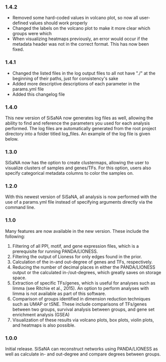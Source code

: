 ### 1.4.2
- Removed some hard-coded values in volcano plot, so now all user-defined values should work properly
- Changed the labels on the volcano plot to make it more clear which groups were which
- When visualizing heatmaps previously, an error would occur if the metadata header was not in 
the correct format. This has now been fixed.

### 1.4.1
- Changed the listed files in the log output files to all not have "./" at the beginning of their paths, just for consistency's sake
- Added more descriptive descriptions of each parameter in the params.yml file
- Added this changelog file

### 1.4.0
This new version of SiSaNA now generates log files as well, allowing the ability to find and reference the parameters you used for each analysis performed. The log files are automatically generated from the root project directory into a folder titled log_files. An example of the log file is given below.

### 1.3.0
SiSaNA now has the option to create clustermaps, allowing the user to visualize clusters of samples and genes/TFs. For this option, users also specify categorical metadata columns to color the samples on. 

### 1.2.0
With this newest version of SiSaNA, all analysis is now performed with the use of a params.yml file instead of specifying arguments directly via the command line.

### 1.1.0
Many features are now available in the new version. These include the following:

1. Filtering of all PPI, motif, and gene expression files, which is a prerequisite for running PANDA/LIONESS.
2. Filtering the output of Lioness for only edges found in the prior.
3. Calculation of the in-and out-degree of genes and TFs, respectively.
4. Reducing the number of decimal places in either the PANDA/LIONESS output or the calculated in-/out-degrees, which greatly saves on storage space.
5. Extraction of specific TFs/genes, which is useful for analyses such as limma (see Ritchie et al., 2015). An option to perform analyses with limma is not available as part of this software.
6. Comparison of groups identified in dimension reduction techniques such as UMAP or tSNE. These include comparisons of TFs/genes between two groups, survival analysis between groups, and gene set enrichment analysis (GSEA)
7. Visualization of these results via volcano plots, box plots, violin plots, and heatmaps is also possible.

### 1.0.0
Initial release. SiSaNA can reconstruct networks using PANDA/LIONESS as well as calculate in- and out-degree and compare degrees between groups.
